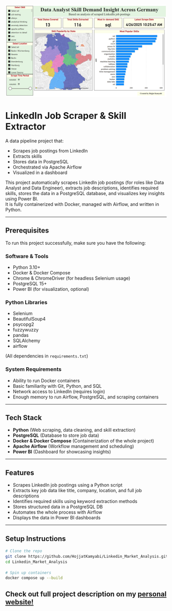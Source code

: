 ![alt text](https://github.com/HojjatKamyabi/Linkedin_Market_Analysis/blob/main/visualization/Dashboard_PowerBI.jpg?raw=true)

# LinkedIn Job Scraper & Skill Extractor

A data pipeline project that:
- Scrapes job postings from LinkedIn
- Extracts skills
- Stores data in PostgreSQL
- Orchestrated via Apache Airflow
- Visualized in a dashboard

This project automatically scrapes LinkedIn job postings (for roles like Data Analyst and Data Engineer), extracts job descriptions, identifies required skills, stores the data in a PostgreSQL database, and visualizes key insights using Power BI.  
It is fully containerized with Docker, managed with Airflow, and written in Python.

---

##  Prerequisites

To run this project successfully, make sure you have the following:

### Software & Tools
- Python 3.10+
- Docker & Docker Compose
- Chrome & ChromeDriver (for headless Selenium usage)
- PostgreSQL 15+
- Power BI (for visualization, optional)

### Python Libraries
- Selenium
- BeautifulSoup4
- psycopg2
- fuzzywuzzy
- pandas
- SQLAlchemy
- airflow
  
(All dependencies in `requirements.txt`)

### System Requirements
- Ability to run Docker containers
- Basic familiarity with Git, Python, and SQL
- Network access to LinkedIn (requires login)
- Enough memory to run Airflow, PostgreSQL, and scraping containers

---

##  Tech Stack

- **Python** (Web scraping, data cleaning, and skill extraction)
- **PostgreSQL** (Database to store job data)
- **Docker & Docker Compose** (Containerization of the whole project)
- **Apache Airflow** (Workflow management and scheduling)
- **Power BI** (Dashboard for showcasing insights)

---

##  Features

- Scrapes LinkedIn job postings using a Python script
- Extracts key job data like title, company, location, and full job descriptions
- Identifies required skills using keyword extraction methods
- Stores structured data in a PostgreSQL DB
- Automates the whole process with Airflow
- Displays the data in Power BI dashboards

---

## Setup Instructions

```bash
# Clone the repo
git clone https://github.com/HojjatKamyabi/Linkedin_Market_Analysis.git
cd Linkedin_Market_Analysis

# Spin up containers
docker compose up --build
```
## Check out full project description on my [personal website!](https://hojjatkamyabi.github.io/job_scraper.html)
